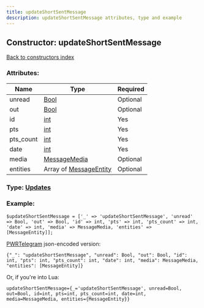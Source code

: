 ```yaml
---
title: updateShortSentMessage
description: updateShortSentMessage attributes, type and example
---
```

## Constructor: updateShortSentMessage  
[Back to constructors index](index.md)



### Attributes:

| Name     |    Type       | Required |
|----------|---------------|----------|
|unread|[Bool](../types/Bool.md) | Optional|
|out|[Bool](../types/Bool.md) | Optional|
|id|[int](../types/int.md) | Yes|
|pts|[int](../types/int.md) | Yes|
|pts\_count|[int](../types/int.md) | Yes|
|date|[int](../types/int.md) | Yes|
|media|[MessageMedia](../types/MessageMedia.md) | Optional|
|entities|Array of [MessageEntity](../types/MessageEntity.md) | Optional|



### Type: [Updates](../types/Updates.md)


### Example:

```
$updateShortSentMessage = ['_' => 'updateShortSentMessage', 'unread' => Bool, 'out' => Bool, 'id' => int, 'pts' => int, 'pts_count' => int, 'date' => int, 'media' => MessageMedia, 'entities' => [MessageEntity]];
```  

[PWRTelegram](https://pwrtelegram.xyz) json-encoded version:

```
{"_": "updateShortSentMessage", "unread": Bool, "out": Bool, "id": int, "pts": int, "pts_count": int, "date": int, "media": MessageMedia, "entities": [MessageEntity]}
```


Or, if you're into Lua:  


```
updateShortSentMessage={_='updateShortSentMessage', unread=Bool, out=Bool, id=int, pts=int, pts_count=int, date=int, media=MessageMedia, entities={MessageEntity}}

```


